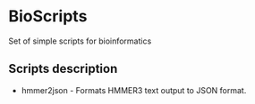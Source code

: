 # BioScripts
Set of simple scripts for bioinformatics

## Scripts description
- hmmer2json - Formats HMMER3 text output to JSON format.
